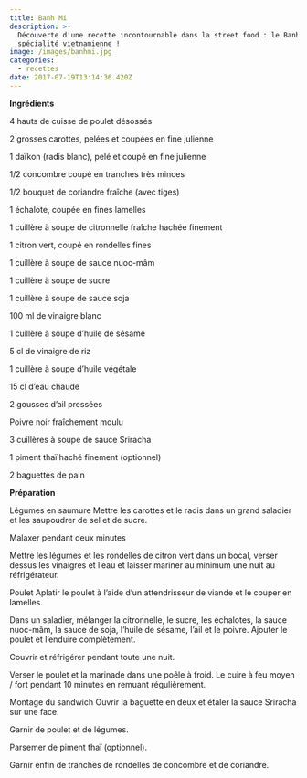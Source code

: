 ```yaml
---
title: Banh Mi
description: >-
  Découverte d'une recette incontournable dans la street food : le Banh Mi,
  spécialité vietnamienne !
image: /images/banhmi.jpg
categories:
  - recettes
date: 2017-07-19T13:14:36.420Z
---
```

**Ingrédients**

4 hauts de cuisse de poulet désossés

2 grosses carottes, pelées et coupées en fine julienne

1 daïkon (radis blanc), pelé et coupé en fine julienne

1/2 concombre coupé en tranches très minces

1/2 bouquet de coriandre fraîche (avec tiges)

1 échalote, coupée en fines lamelles

1 cuillère à soupe de citronnelle fraîche hachée finement

1 citron vert, coupé en rondelles fines

1 cuillère à soupe de sauce nuoc-mâm

1 cuillère à soupe de sucre

1 cuillère à soupe de sauce soja

100 ml de vinaigre blanc

1 cuillère à soupe d’huile de sésame

5 cl de vinaigre de riz

1 cuillère à soupe d’huile végétale

15 cl d’eau chaude

2 gousses d’ail pressées

Poivre noir fraîchement moulu

3 cuillères à soupe de sauce Sriracha

1 piment thaï haché finement (optionnel)

2 baguettes de pain



**Préparation**



Légumes en saumure Mettre les carottes et le radis dans un grand saladier et les saupoudrer de sel et de sucre.

Malaxer pendant deux minutes

Mettre les légumes et les rondelles de citron vert dans un bocal, verser dessus les vinaigres et l’eau et laisser mariner au minimum une nuit au réfrigérateur.



Poulet Aplatir le poulet à l’aide d’un attendrisseur de viande et le couper en lamelles.

Dans un saladier, mélanger la citronnelle, le sucre, les échalotes, la sauce nuoc-mâm, la sauce de soja, l’huile de sésame, l’ail et le poivre. Ajouter le poulet et l’enduire complètement.

Couvrir et réfrigérer pendant toute une nuit.

Verser le poulet et la marinade dans une poêle à froid. Le cuire à feu moyen / fort pendant 10 minutes en remuant régulièrement.



Montage du sandwich Ouvrir la baguette en deux et étaler la sauce Sriracha sur une face.

Garnir de poulet et de légumes.

Parsemer de piment thaï (optionnel).

Garnir enfin de tranches de rondelles de concombre et de coriandre.





